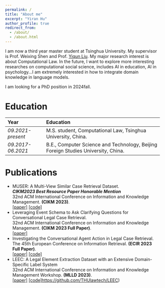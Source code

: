 ```yaml
---
permalink: /
title: "About me"
excerpt: "Yiran Hu"
author_profile: true
redirect_from: 
  - /about/
  - /about.html
---
```

I am now a third year master student at Tsinghua University. My supervisor is Prof. Weixing Shen and Prof. [Yiqun Liu](http://www.thuir.cn/group/~YQLiu/). My major research interest is about Computational Law. In the future, I want to explore more interesting researches on computational social science, includes AI in education, AI in psychology...I am extremely interested in how to integrate domain knowledge in language models.

I am looking for a PhD position in 2024fall. 

Education
======

| Year | Education |
| :------ | :------ | 
| *09.2021-present* | M.S. student, Computational Law, Tsinghua University, China. |
| *09.2017-06.2021* | B.E., Computer Science and Technology, Beijing Foreign Studies University, China. |


Publications
======
* MUSER: A Multi-View Similar Case Retrieval Dataset. \
***CIKM2023 Best Resource Paper Honorable Mention***\
32nd ACM International Conference on Information and Knowledge Management.
**(CIKM 2023)**.\
  [[paper]](https://github.com/THUYRan/THUYRan.github.io/blob/master/publications/MUSER.pdf)
  [[code]](https://github.com/THUlawtech/MUSER)
* Leveraging Event Schema to Ask Clarifying Questions for Conversational Legal Case Retrieval. \
32nd ACM International Conference on Information and Knowledge Management.
**(CIKM 2023 Full Paper)**.\
  [[paper]](https://github.com/THUYRan/THUYRan.github.io/blob/master/publications/LeClari.pdf)
* Investigating the Conversational Agent Action in Legal Case Retrieval. \
The 45th European Conference on Information Retrieval.
**(ECIR 2023 Full Paper)**.\
  [[paper]](https://github.com/THUYRan/THUYRan.github.io/blob/master/publications/Investigating.pdf) [[code]](https://github.com/BulouLiu/Conversational-vs-Traditional-Legal-Case-Retrieval)
* LEEC: A Legal Element Extraction Dataset with an Extensive Domain-Specific Label System \
32nd ACM International Conference on Information and Knowledge Management Workshop.
**(MLLD 2023)**. \
[[paper]](https://github.com/THUYRan/THUYRan.github.io/blob/master/publications/LEEC.pdf)
[[code]](https://github.com/THUlawtech/LEEC)https://github.com/THUlawtech/LEEC)
